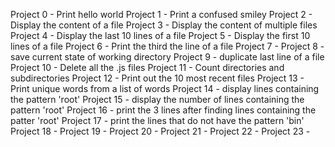 Project 0 - Print hello world
Project 1 - Print a confused smiley
Project 2 - Display the content of a file
Project 3 - Display the content of multiple files
Project 4 - Display the last 10 lines of a file
Project 5 - Display the first 10 lines of a file 
Project 6 - Print the third the line of a file
Project 7 -
Project 8 - save current state of working directory
Project 9 - duplicate last line of a file
Project 10 - Delete all the .js files
Project 11 - Count directories and subdirectories
Project 12 - Print out the 10 most recent files
Project 13 - Print unique words from a list of words
Project 14 - display lines containing the pattern 'root'
Project 15 - display the number of lines containing the pattern 'root'
Project 16 - print the 3 lines after finding lines containing the patter 'root'
Project 17 - print the lines that do not have the pattern 'bin'
Project 18 -
Project 19 -
Project 20 -
Project 21 -
Project 22 -
Project 23 -

